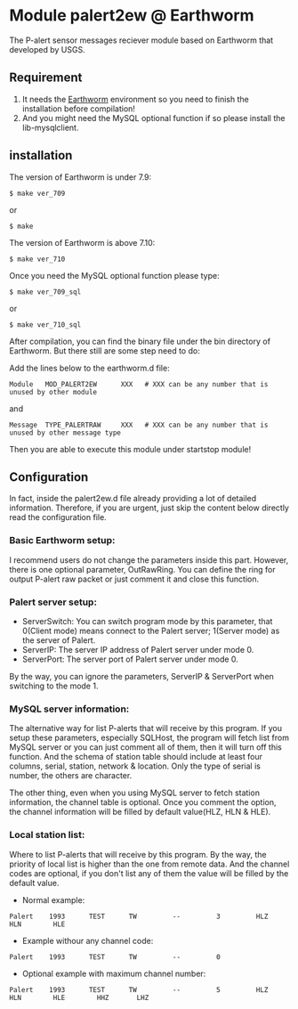 # Module palert2ew @ Earthworm

The P-alert sensor messages reciever module based on Earthworm that developed by USGS.

## Requirement

1. It needs the [Earthworm](http://love.isti.com/trac/ew/wiki/Earthworm) environment so you need to finish the installation before compilation!
2. And you might need the MySQL optional function if so please install the lib-mysqlclient.

## installation

The version of Earthworm is under 7.9:

```
$ make ver_709
```
or
```
$ make
```

The version of Earthworm is above 7.10:

```
$ make ver_710
```

Once you need the MySQL optional function please type:

```
$ make ver_709_sql
```
or

```
$ make ver_710_sql
```

After compilation, you can find the binary file under the bin directory of Earthworm. But there still are some step need to do:

Add the lines below to the earthworm.d file:

```
Module   MOD_PALERT2EW      XXX   # XXX can be any number that is unused by other module
```
and
```
Message  TYPE_PALERTRAW     XXX   # XXX can be any number that is unused by other message type
```

Then you are able to execute this module under startstop module!

## Configuration

In fact, inside the palert2ew.d file already providing a lot of detailed information. Therefore, if you are urgent, just skip the content below directly read the configuration file.

### Basic Earthworm setup:

I recommend users do not change the parameters inside this part. However, there is one optional parameter, OutRawRing. You can define the ring for output P-alert raw packet or just comment it and close this function.

### Palert server setup:

- ServerSwitch: You can switch program mode by this parameter, that 0(Client mode) means connect to the Palert server; 1(Server mode) as the server of Palert.
- ServerIP: The server IP address of Palert server under mode 0.
- ServerPort: The server port of Palert server under mode 0.

By the way, you can ignore the parameters, ServerIP & ServerPort when switching to the mode 1.

### MySQL server information:

The alternative way for list P-alerts that will receive by this program. If you setup these parameters, especially SQLHost, the program will fetch list from MySQL server or you can just comment all of them, then it will turn off this function. And the schema of station table should include at least four columns, serial, station, network & location. Only the type of serial is number, the others are character.

The other thing, even when you using MySQL server to fetch station information, the channel table is optional. Once you comment the option, the channel information will be filled by default value(HLZ, HLN & HLE).

### Local station list:

Where to list P-alerts that will receive by this program. By the way, the priority of local list is higher than the one from remote data. And the channel codes are optional, if you don't list any of them the value will be filled by the default value.

- Normal example:

```
Palert    1993      TEST      TW         --         3         HLZ          HLN        HLE
```

- Example withour any channel code:

```
Palert    1993      TEST      TW         --         0     
```

- Optional example with maximum channel number:

```
Palert    1993      TEST      TW         --         5         HLZ          HLN        HLE        HHZ       LHZ
```

